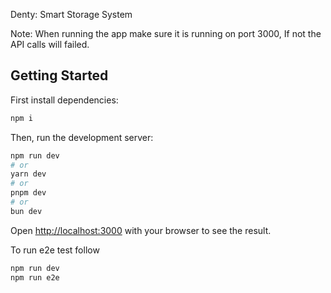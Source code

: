Denty: Smart Storage System

Note: When running the app make sure it is running on port 3000, If not the API calls will failed. 

## Getting Started

First install dependencies:

```bash
npm i
```

Then, run the development server:

```bash
npm run dev
# or
yarn dev
# or
pnpm dev
# or
bun dev
```

Open [http://localhost:3000](http://localhost:3000) with your browser to see the result.

To run e2e test follow
```bash
npm run dev
npm run e2e
```
